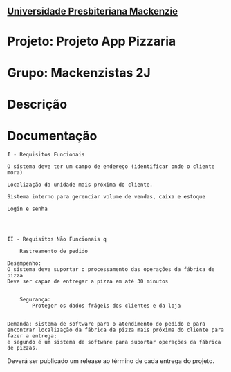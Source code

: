 <h2><a href= "https://www.mackenzie.br">Universidade Presbiteriana Mackenzie</a></h2>

# Projeto: Projeto App Pizzaria

# Grupo: Mackenzistas 2J

# Descrição



# Documentação

```
I - Requisitos Funcionais 

O sistema deve ter um campo de endereço (identificar onde o cliente mora)
 
Localização da unidade mais próxima do cliente.

Sistema interno para gerenciar volume de vendas, caixa e estoque

Login e senha



 
II - Requisitos Não Funcionais q
	
	Rastreamento de pedido

Desempenho:
O sistema deve suportar o processamento das operações da fábrica de pizza
Deve ser capaz de entregar a pizza em até 30 minutos


	Segurança:
		Proteger os dados frágeis dos clientes e da loja


Demanda: sistema de software para o atendimento do pedido e para encontrar localização da fábrica da pizza mais próxima do cliente para fazer a entrega; 
e segundo é um sistema de software para suportar operações da fábrica de pizzas.
```
Deverá ser publicado um release ao término de cada entrega do projeto.
